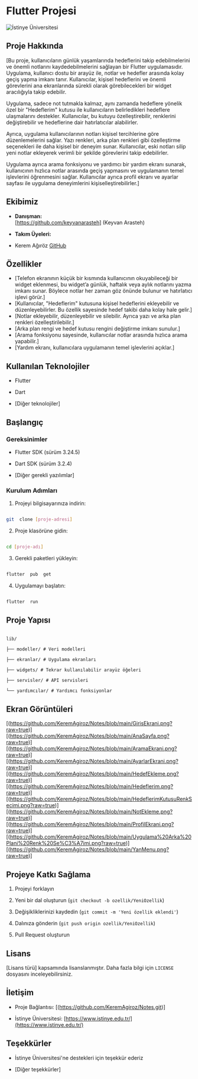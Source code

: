 # Flutter Projesi

  

![İstinye Üniversitesi](https://miro.medium.com/v2/resize:fit:1400/format:webp/1*ALGPMV4oYSTfK2ywXb8sLQ.jpeg)

  

## Proje Hakkında

[Bu proje, kullanıcıların günlük yaşamlarında hedeflerini takip edebilmelerini ve önemli notlarını kaydedebilmelerini sağlayan bir Flutter uygulamasıdır. Uygulama, kullanıcı dostu bir arayüz ile, notlar ve hedefler arasında kolay geçiş yapma imkanı tanır. Kullanıcılar, kişisel hedeflerini ve önemli görevlerini ana ekranlarında sürekli olarak görebilecekleri bir widget aracılığıyla takip edebilir.

Uygulama, sadece not tutmakla kalmaz, aynı zamanda hedeflere yönelik özel bir "Hedeflerim" kutusu ile kullanıcıların belirledikleri hedeflere ulaşmalarını destekler. Kullanıcılar, bu kutuyu özelleştirebilir, renklerini değiştirebilir ve hedeflerine dair hatırlatıcılar alabilirler.

Ayrıca, uygulama kullanıcılarının notları kişisel tercihlerine göre düzenlemelerini sağlar. Yazı renkleri, arka plan renkleri gibi özelleştirme seçenekleri ile daha kişisel bir deneyim sunar. Kullanıcılar, eski notları silip yeni notlar ekleyerek verimli bir şekilde görevlerini takip edebilirler.

Uygulama ayrıca arama fonksiyonu ve yardımcı bir yardım ekranı sunarak, kullanıcının hızlıca notlar arasında geçiş yapmasını ve uygulamanın temel işlevlerini öğrenmesini sağlar. Kullanıcılar ayrıca profil ekranı ve ayarlar sayfası ile uygulama deneyimlerini kişiselleştirebilirler.]

  

## Ekibimiz

-  **Danışman:**  
[https://github.com/keyvanarasteh] (Keyvan Arasteh)


-  **Takım Üyeleri:**

- Kerem Ağıröz [GitHub](https://github.com/KeremAgiroz)

  

## Özellikler

- [Telefon ekranının küçük bir kısmında kullanıcının okuyabileceği bir widget eklenmesi, bu widget’a günlük, haftalık veya aylık notlarını yazma imkanı sunar. Böylece notlar her zaman göz önünde bulunur ve hatırlatıcı işlevi görür.]
- [Kullanıcılar, "Hedeflerim" kutusuna kişisel hedeflerini ekleyebilir ve düzenleyebilirler. Bu özellik sayesinde hedef takibi daha kolay hale gelir.]
- [Notlar ekleyebilir, düzenleyebilir ve silebilir. Ayrıca yazı ve arka plan renkleri özelleştirilebilir.]
- [Arka plan rengi ve hedef kutusu rengini değiştirme imkanı sunulur.]
- [Arama fonksiyonu sayesinde, kullanıcılar notlar arasında hızlıca arama yapabilir.]
- [Yardım ekranı, kullanıcılara uygulamanın temel işlevlerini açıklar.]

  

## Kullanılan Teknolojiler

- Flutter

- Dart

- [Diğer teknolojiler]

  

## Başlangıç

  

### Gereksinimler

- Flutter SDK (sürüm 3.24.5)

- Dart SDK (sürüm 3.2.4)

- [Diğer gerekli yazılımlar]

  

### Kurulum Adımları

1. Projeyi bilgisayarınıza indirin:

```bash

git  clone [proje-adresi]

```

  

2. Proje klasörüne gidin:

```bash

cd [proje-adı]

```

  

3. Gerekli paketleri yükleyin:

```bash

flutter  pub  get

```

  

4. Uygulamayı başlatın:

```bash

flutter  run

```

  

## Proje Yapısı

```

lib/

├── modeller/ # Veri modelleri

├── ekranlar/ # Uygulama ekranları

├── widgets/ # Tekrar kullanılabilir arayüz öğeleri

├── servisler/ # API servisleri

└── yardımcılar/ # Yardımcı fonksiyonlar

```

  

## Ekran Görüntüleri
[(https://github.com/KeremAgiroz/Notes/blob/main/GirisEkrani.png?raw=true)]
[(https://github.com/KeremAgiroz/Notes/blob/main/AnaSayfa.png?raw=true)]
[(https://github.com/KeremAgiroz/Notes/blob/main/AramaEkrani.png?raw=true)]
[(https://github.com/KeremAgiroz/Notes/blob/main/AyarlarEkrani.png?raw=true)]
[(https://github.com/KeremAgiroz/Notes/blob/main/HedefEkleme.png?raw=true)]
[(https://github.com/KeremAgiroz/Notes/blob/main/Hedeflerim.png?raw=true)]  
[(https://github.com/KeremAgiroz/Notes/blob/main/HedeflerimKutusuRenkSecimi.png?raw=true)]
[(https://github.com/KeremAgiroz/Notes/blob/main/NotEkleme.png?raw=true)]
[(https://github.com/KeremAgiroz/Notes/blob/main/ProfilEkrani.png?raw=true)]
[(https://github.com/KeremAgiroz/Notes/blob/main/Uygulama%20Arka%20Plani%20Renk%20Se%C3%A7imi.png?raw=true)]
[(https://github.com/KeremAgiroz/Notes/blob/main/YanMenu.png?raw=true)]

## Projeye Katkı Sağlama

1. Projeyi forklayın

2. Yeni bir dal oluşturun (`git checkout -b ozellik/YeniOzellik`)

3. Değişikliklerinizi kaydedin (`git commit -m 'Yeni özellik eklendi'`)

4. Dalınıza gönderin (`git push origin ozellik/YeniOzellik`)

5. Pull Request oluşturun

  

## Lisans

[Lisans türü] kapsamında lisanslanmıştır. Daha fazla bilgi için `LICENSE` dosyasını inceleyebilirsiniz.

  

## İletişim

- Proje Bağlantısı: [(https://github.com/KeremAgiroz/Notes.git)]

- İstinye Üniversitesi: [https://www.istinye.edu.tr/](https://www.istinye.edu.tr/)

  

## Teşekkürler

- İstinye Üniversitesi'ne destekleri için teşekkür ederiz

- [Diğer teşekkürler]

